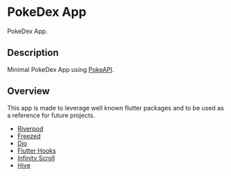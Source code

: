 # PokeDex App

PokeDex App.

## Description

Minimal PokeDex App using [PokeAPI](https://pokeapi.co/).

## Overview

This app is made to leverage well known flutter packages and to be used as a reference for future projects.
- [Riverpod](https://pub.dev/packages/riverpod)
- [Freezed](https://pub.dev/packages/freezed)
- [Dio](https://pub.dev/packages/dio)
- [Flutter Hooks](https://pub.dev/packages/flutter_hooks)
- [Infinity Scroll](https://pub.dev/packages/infinite_scroll_pagination)
- [Hive](https://pub.dev/packages/hive)
